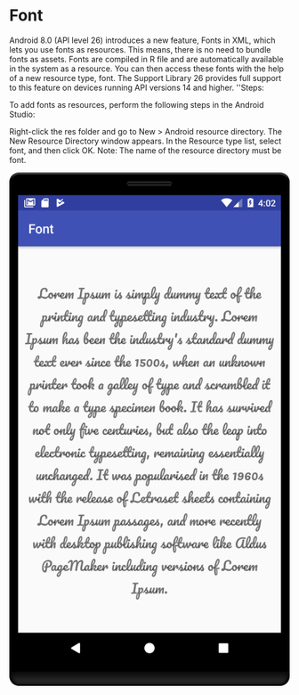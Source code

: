 # Font
Android 8.0 (API level 26) introduces a new feature, Fonts in XML, which lets you use fonts as resources. This means, there is no need to bundle fonts as assets. Fonts are compiled in R file and are automatically available in the system as a resource. You can then access these fonts with the help of a new resource type, font.  The Support Library 26 provides full support to this feature on devices running API versions 14 and higher.
''Steps:

To add fonts as resources, perform the following steps in the Android Studio:

Right-click the res folder and go to New > Android resource directory.
The New Resource Directory window appears.
In the Resource type list, select font, and then click OK.
Note: The name of the resource directory must be font.

![logo](https://github.com/mukesh4u/Font/raw/master/font.png)
